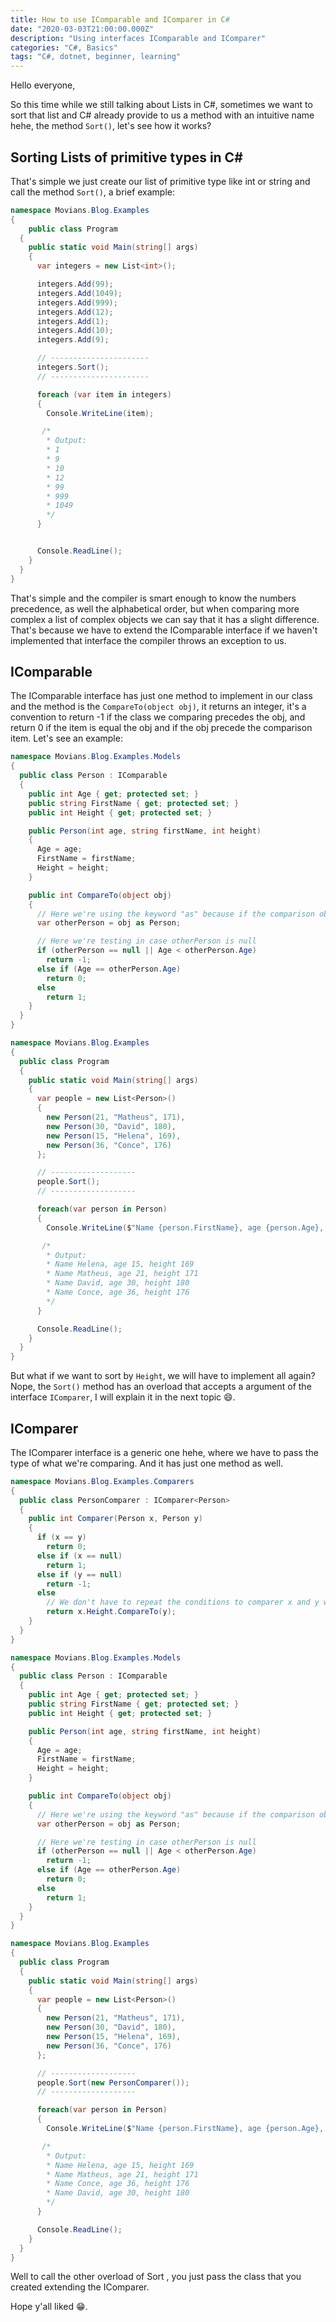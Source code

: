 ```yaml
---
title: How to use IComparable and IComparer in C#
date: "2020-03-03T21:00:00.000Z"
description: "Using interfaces IComparable and IComparer"
categories: "C#, Basics"
tags: "C#, dotnet, beginner, learning"
---
```

Hello everyone,

So this time while we still talking about Lists in C#, sometimes we want to sort that list and C# already provide to us a method with an intuitive name hehe, the method `Sort()`, let's see how it works?

## Sorting Lists of primitive types in C#
That's simple we just create our list of primitive type like int or string and call the method `Sort()`, a brief example:

```csharp
namespace Movians.Blog.Examples
{
    public class Program
  {
    public static void Main(string[] args)
    {
      var integers = new List<int>();

      integers.Add(99);
      integers.Add(1049);
      integers.Add(999);
      integers.Add(12);
      integers.Add(1);
      integers.Add(10);
      integers.Add(9);

      // ----------------------
      integers.Sort();
      // ----------------------

      foreach (var item in integers)
      {
        Console.WriteLine(item);

       /*
        * Output:
        * 1
        * 9
        * 10
        * 12
        * 99
        * 999
        * 1049
        */
      }


      Console.ReadLine();
    }
  }
}
```

That's simple and the compiler is smart enough to know the numbers precedence, as well the alphabetical order, but when comparing more complex a list of complex objects we can say that it has a slight difference. That's because we have to extend the IComparable interface if we haven't implemented that interface the compiler throws an exception to us.

## IComparable
The IComparable interface has just one method to implement in our class and the method is the `CompareTo(object obj)`, it returns an integer, it's a convention to return -1 if the class we comparing precedes the obj, and return 0 if the item is equal the obj and if the obj precede the comparison item. Let's see an example:

```csharp
namespace Movians.Blog.Examples.Models
{
  public class Person : IComparable
  {
    public int Age { get; protected set; }
    public string FirstName { get; protected set; }
    public int Height { get; protected set; }

    public Person(int age, string firstName, int height)
    {
      Age = age;
      FirstName = firstName;
      Height = height;
    }

    public int CompareTo(object obj)
    {
      // Here we're using the keyword "as" because if the comparison obj is null it'll not throw a exception to us and set otherPerson as null.
      var otherPerson = obj as Person;

      // Here we're testing in case otherPerson is null
      if (otherPerson == null || Age < otherPerson.Age)
        return -1;
      else if (Age == otherPerson.Age)
        return 0;
      else 
        return 1;
    }
  }
}

namespace Movians.Blog.Examples
{
  public class Program
  {
    public static void Main(string[] args)
    {
      var people = new List<Person>()
      {
        new Person(21, "Matheus", 171),
        new Person(30, "David", 180),
        new Person(15, "Helena", 169),
        new Person(36, "Conce", 176)
      };

      // -------------------
      people.Sort();
      // -------------------

      foreach(var person in Person)
      {
        Console.WriteLine($"Name {person.FirstName}, age {person.Age}, height {person.Height}");

       /*
        * Output:
        * Name Helena, age 15, height 169
        * Name Matheus, age 21, height 171
        * Name David, age 30, height 180
        * Name Conce, age 36, height 176
        */
      }

      Console.ReadLine();
    }
  }
}
```

But what if we want to sort by `Height`, we will have to implement all again? Nope, the `Sort()` method has an overload that accepts a argument of the interface `IComparer`, I will explain it in the next topic 😄.

## IComparer
The IComparer interface is a generic one hehe, where we have to pass the type of what we're comparing. And it has just one method as well.

```csharp
namespace Movians.Blog.Examples.Comparers
{
  public class PersonComparer : IComparer<Person>
  {
    public int Comparer(Person x, Person y)
    {
      if (x == y)
        return 0;
      else if (x == null)
        return 1;
      else if (y == null)
        return -1;
      else
        // We don't have to repeat the conditions to comparer x and y when the values aren't null because all the primitive types already extends IComparable and the Microsoft team already implemented it to us :)
        return x.Height.CompareTo(y);
    }
  }
}

namespace Movians.Blog.Examples.Models
{
  public class Person : IComparable
  {
    public int Age { get; protected set; }
    public string FirstName { get; protected set; }
    public int Height { get; protected set; }

    public Person(int age, string firstName, int height)
    {
      Age = age;
      FirstName = firstName;
      Height = height;
    }

    public int CompareTo(object obj)
    {
      // Here we're using the keyword "as" because if the comparison obj is null it'll not throw a exception to us and set otherPerson as null.
      var otherPerson = obj as Person;

      // Here we're testing in case otherPerson is null
      if (otherPerson == null || Age < otherPerson.Age)
        return -1;
      else if (Age == otherPerson.Age)
        return 0;
      else 
        return 1;
    }
  }
}

namespace Movians.Blog.Examples
{
  public class Program
  {
    public static void Main(string[] args)
    {
      var people = new List<Person>()
      {
        new Person(21, "Matheus", 171),
        new Person(30, "David", 180),
        new Person(15, "Helena", 169),
        new Person(36, "Conce", 176)
      };

      // -------------------
      people.Sort(new PersonComparer());
      // -------------------

      foreach(var person in Person)
      {
        Console.WriteLine($"Name {person.FirstName}, age {person.Age}, height {person.Height}");

       /*
        * Output:
        * Name Helena, age 15, height 169
        * Name Matheus, age 21, height 171
        * Name Conce, age 36, height 176
        * Name David, age 30, height 180
        */
      }

      Console.ReadLine();
    }
  }
}
```
Well to call the other overload of Sort , you just pass the class that you created extending the IComparer.

Hope y'all liked 😁.